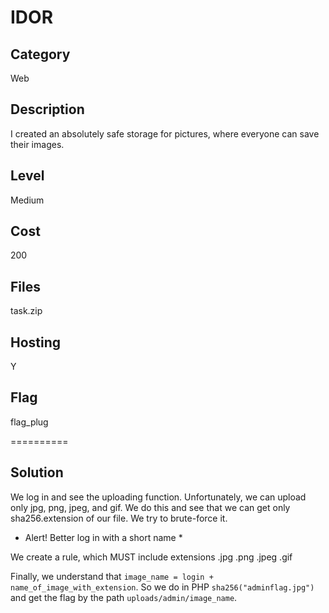 # IDOR

## Category
Web

## Description
I created an absolutely safe storage for pictures, where everyone can save their images.

## Level
Medium

## Cost
200

## Files
task.zip

## Hosting
Y

## Flag
flag_plug

==========

## Solution
We log in and see the uploading function. Unfortunately, we can upload only jpg, png, jpeg, and gif. We do this and see that we can get only sha256.extension of our file. We try to brute-force it.

* Alert! Better log in with a short name *

We create a rule, which MUST include extensions .jpg .png .jpeg .gif

Finally, we understand that `image_name = login + name_of_image_with_extension`. So we do in PHP `sha256("adminflag.jpg")` and get the flag by the path `uploads/admin/image_name`.
